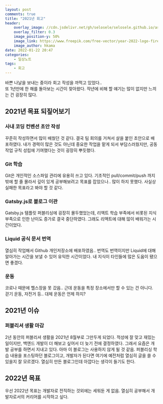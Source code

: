 ```yaml
---
layout: post
comments: true
title: "2021년 회고"
header:
    overlay_image: //cdn.jsdelivr.net/gh/selosele/selosele.github.io/assets/images/thumb/year2022_thumb01.jpg
    overlay_filter: 0.3
    image_position-y: 50%
    image_link: https://www.freepik.com/free-vector/year-2022-logo-fireworks-blue-background-vector-illustration_16312611.htmz
    image_author: hkama
date: 2022-01-22 20:47
categories:
    - 일상노트
tags:
    - 회고
---
```


바쁜 나날을 보내는 중이라 회고 작성을 까먹고 있었다..  
또 1년만에 한 해를 돌아보는 시간이 찾아왔다. 작년에 비해 할 얘기는 많이 없지만 느끼는 건 굉장히 많다.

## 2021년 목표 되짚어보기

### 사내 코딩 컨벤션 초안 작성

꾸준히 작성하면서 많이 배웠던 것 같다. 결국 팀 회의를 거쳐서 살을 붙인 초안으로 배포하였다. 내가 경력이 많은 것도 아닌데 중요한 작업을 맡게 되서 부담스러웠지만, 공동 작업 규칙 성립에 기여했다는 것이 굉장히 뿌듯했다. 

### Git 학습

Git은 개인적인 소스파일 관리에 유용히 쓰고 있다. 기초적인 pull/commit/push 까지 밖에 할 줄 몰라서 깊이 있게 공부해보려고 목표를 잡았으나.. 많이 하지 못했다. 사실상 실패한 목표라고 봐야 할 것 같다. 

### Gatsby.js로 블로그 이관

Gatsby.js 템플릿 퍼블리싱에 굉장히 몰두했었는데, 리액트 학습 부족에서 비롯된 지식 부족으로 인한 난이도 증가로 결국 중단하였다. 그래도 리액트에 대해 많이 배워가는 시간이었다.

### Liquid 공식 문서 번역

열심히 작업해서 Github 개인저장소에 배포하였음.. 번역도 번역이지만 Liquid에 대해 알아가는 시간을 보낼 수 있어 유익한 시간이었다. 내 지식이 타인들에 많은 도움이 됐으면 좋겠다.

### 운동

코로나 때문에 헬스장을 못 갔음.. 근데 운동을 특정 장소에서만 할 수 있는 건 아니다. 걷기 운동, 자전거 등.. 대체 운동은 언제 하지?

## 2021년 이슈

### 퍼블리셔 생활 마감

2년 동안의 퍼블리셔 생활을 2021년 8월부로 그만두게 되었다. 적성에 잘 맞고 재밌는 일이지만, 백엔드 개발이 더 해보고 싶어서 더 늦기 전에 결정하였다. 그래서 요즘은 개발 공부를 하면서 지내고 있다. 아마 이 블로그는 사용하지 않게 될 것 같음. 퍼블리싱 학습 내용을 포스팅하던 블로그이고, 개발자가 된다면 여기에 예전처럼 열심히 글을 쓸 수 있을지 잘 모르겠다. 열심히 만든 블로그인데 아깝다는 생각이 들기도 한다.

## 2022년 목표

우선 2022년 목표는 개발자로 전직하는 것외에는 세워둔 게 없음. 열심히 공부해서 개발자로서의 커리어를 시작하고 싶다.
